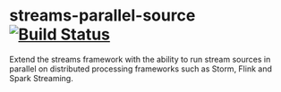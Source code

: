 # streams-parallel-source [![Build Status](https://travis-ci.org/alexeyegorov/streams-parallel-source.svg?branch=master)](https://travis-ci.org/alexeyegorov/streams-parallel-source)
Extend the streams framework with the ability to run stream sources in parallel on distributed processing frameworks such as Storm, Flink and Spark Streaming.
